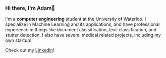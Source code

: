 ### Hi there, I'm Adam👋

I'm a **computer engineering** student at the University of Waterloo. I specialize in Machine Learning and its applications, and have professional experience in things like document classification, text-classification, and stutter detection. I also have several medical related projects, including my own startup!

Check out my [LinkedIn](https://www.linkedin.com/in/adam-lam26/)!



<!--
**Adam2611/Adam2611** is a ✨ _special_ ✨ repository because its `README.md` (this file) appears on your GitHub profile.

Here are some ideas to get you started:

- 🔭 I’m currently working on ...
- 🌱 I’m currently learning ...
- 👯 I’m looking to collaborate on ...
- 🤔 I’m looking for help with ...
- 💬 Ask me about ...
- 📫 How to reach me: ...
- 😄 Pronouns: ...
- ⚡ Fun fact: ...
-->

